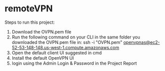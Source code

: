 # remoteVPN

Steps to run this project:
1) Download the OVPN.pem file
2) Run the following command on your CLI in the same folder you downloaded the OVPN.pem file in:
ssh -i "OVPN.pem" openvpnas@ec2-52-53-148-148.us-west-1.compute.amazonaws.com
3) Open the default client UI suggested in cmd
4) Install the default OpenVPN UI
5) login using the Admin Login & Password in the Project Report
